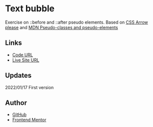 # Text bubble

Exercise on ::before and ::after pseudo elements.
Based on [CSS Arrow please](https://cssarrowplease.com/) and [MDN Pseudo-classes and pseudo-elements](https://developer.mozilla.org/en-US/docs/Learn/CSS/Building_blocks/Selectors/Pseudo-classes_and_pseudo-elements)


## Links

- [Code URL](https://github.com/dirkVerm/frontend-exercises/tree/main/02%20CSS/04%20Text%20bubble)
- [Live Site URL](https://dirkverm.github.io/frontend-exercises/02%20CSS/04%20Text%20bubble/)

## Updates
2022/01/17
First version

## Author

- [GitHub](https://github.com/dirkVerm)
- [Frontend Mentor](https://www.frontendmentor.io/profile/dirkVerm)


